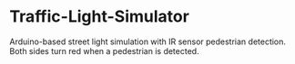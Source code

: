 # Traffic-Light-Simulator
Arduino-based street light simulation with IR sensor pedestrian detection. Both sides turn red when a pedestrian is detected.
